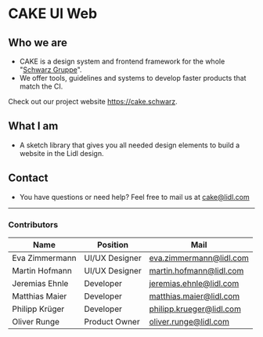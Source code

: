 # CAKE UI Web

## Who we are

- CAKE is a design system and frontend framework for the whole "[Schwarz Gruppe](https://jobs.schwarz/)".
- We offer tools, guidelines and systems to develop faster products that match the CI.

Check out our project website <https://cake.schwarz>.

## What I am

- A sketch library that gives you all needed design elements to build a website in the Lidl design.

## Contact

- You have questions or need help? Feel free to mail us at <cake@lidl.com>

---

### Contributors

| Name | Position | Mail |
|----|---|----|
| Eva Zimmermann | UI/UX Designer | eva.zimmermann@lidl.com |
| Martin Hofmann | UI/UX Designer | martin.hofmann@lidl.com |
| Jeremias Ehnle | Developer | jeremias.ehnle@lidl.com |
| Matthias Maier | Developer | matthias.maier@lidl.com |
| Philipp Krüger | Developer | philipp.krueger@lidl.com |
| Oliver Runge | Product Owner | oliver.runge@lidl.com |
